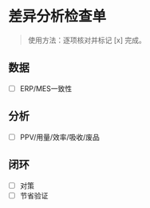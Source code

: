 # 差异分析检查单

> 使用方法：逐项核对并标记 [x] 完成。

## 数据

- [ ] ERP/MES一致性

## 分析

- [ ] PPV/用量/效率/吸收/废品

## 闭环

- [ ] 对策
- [ ] 节省验证
